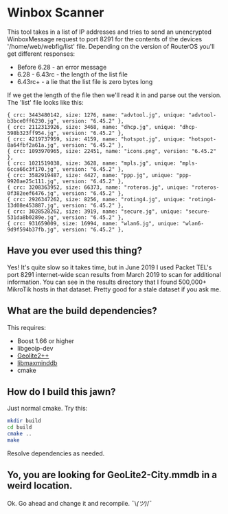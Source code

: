 # Winbox Scanner

This tool takes in a list of IP addresses and tries to send an unencrypted WinboxMessage request to port 8291 for the contents of the devices '/home/web/webfig/list' file. Depending on the version of RouterOS you'll get different responses:

* Before 6.28 - an error message
* 6.28 - 6.43rc - the length of the list file
* 6.43rc+ - a lie that the list file is zero bytes long

If we get the length of the file then we'll read it in and parse out the version. The 'list' file looks like this:

```
{ crc: 3443480142, size: 1276, name: "advtool.jg", unique: "advtool-b3bce0ff6230.jg", version: "6.45.2" },
{ crc: 2112313926, size: 3468, name: "dhcp.jg", unique: "dhcp-598b323ff954.jg", version: "6.45.2" },
{ crc: 4219737959, size: 4159, name: "hotspot.jg", unique: "hotspot-8a64fbf2a61a.jg", version: "6.45.2" },
{ crc: 1093970965, size: 22451, name: "icons.png", version: "6.45.2" },
{ crc: 1021519038, size: 3628, name: "mpls.jg", unique: "mpls-6cca66c3f170.jg", version: "6.45.2" },
{ crc: 3582919487, size: 4427, name: "ppp.jg", unique: "ppp-9920ae25c111.jg", version: "6.45.2" },
{ crc: 3208363952, size: 66373, name: "roteros.jg", unique: "roteros-0f382eef6476.jg", version: "6.45.2" },
{ crc: 2926347262, size: 8256, name: "roting4.jg", unique: "roting4-13d08e453887.jg", version: "6.45.2" },
{ crc: 3028528262, size: 3919, name: "secure.jg", unique: "secure-531da8b0289e.jg", version: "6.45.2" },
{ crc: 931659009, size: 16994, name: "wlan6.jg", unique: "wlan6-9d9f594b37fb.jg", version: "6.45.2" },
```

## Have you ever used this thing?

Yes! It's quite slow so it takes time, but in June 2019 I used Packet TEL's port 8291 internet-wide scan results from March 2019 to scan for additional information. You can see in the results directory that I found 500,000+ MikroTik hosts in that dataset. Pretty good for a stale dataset if you ask me.


## What are the build dependencies?

This requires:

* Boost 1.66 or higher
* libgeoip-dev
* [Geolite2++](https://www.ccoderun.ca/GeoLite2++/api/usage.html)
* [libmaxminddb](https://github.com/maxmind/libmaxminddb)
* cmake

## How do I build this jawn?

Just normal cmake. Try this:

```sh
mkdir build
cd build
cmake ..
make
```

Resolve dependencies as needed.

## Yo, you are looking for GeoLite2-City.mmdb in a weird location.

Ok. Go ahead and change it and recompile. ¯\\_(ツ)_/¯
